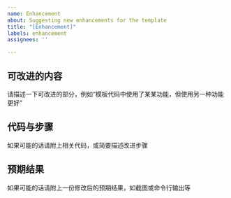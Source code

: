```yaml
---
name: Enhancement
about: Suggesting new enhancements for the template
title: "[Enhancement]"
labels: enhancement
assignees: ''

---
```


## 可改进的内容

请描述一下可改进的部分，例如“模板代码中使用了某某功能，但使用另一种功能更好”

## 代码与步骤

如果可能的话请附上相关代码，或简要描述改进步骤

## 预期结果

如果可能的话请附上一份修改后的预期结果，如截图或命令行输出等
